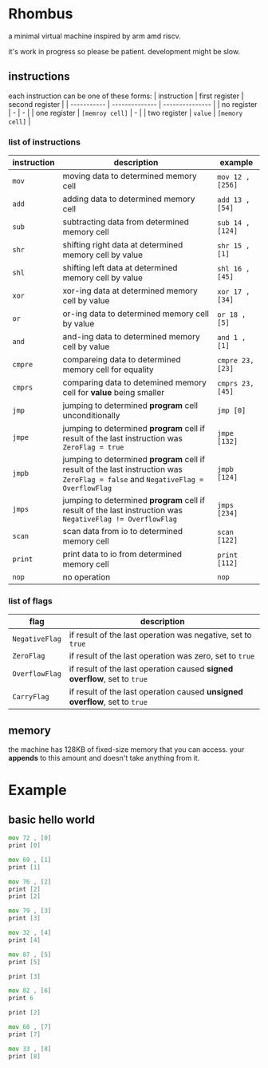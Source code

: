 # Rhombus
a minimal virtual machine inspired by arm amd riscv.

it's work in progress so please be patient. development might be slow.

## instructions

each instruction can be one of these forms:
| instruction | first register | second register |
| ----------- | -------------- | --------------- |
| no register | - | - |
| one register | `[memroy cell]` | - |
| two register | `value` | `[memory cell]` |

### list of instructions

| instruction | description | example |
| ----------- | ----------- | ------- |
| `mov` | moving data to determined memory cell | `mov 12 , [256]` |
| `add` | adding data to determined memory cell | `add 13 , [54]` |
| `sub` | subtracting data from determined memory cell | `sub 14 , [124]` |
| `shr` | shifting right data at determined memory cell by value | `shr 15 , [1]` |
| `shl` | shifting left data at determined memory cell by value | `shl 16 , [45]` |
| `xor` | xor-ing data at determined memory cell by value | `xor 17 , [34]` |
| `or` | or-ing data to determined memory cell by value | `or 18 , [5]` |
| `and` | and-ing data to determined memory cell by value | `and 1 , [1]` |
| `cmpre` | compareing data to determined memory cell for equality | `cmpre 23, [23]` |
| `cmprs` | comparing data to detemined memory cell for **value** being smaller | `cmprs 23, [45]` |
| `jmp` | jumping to determined **program** cell unconditionally | `jmp [0]` |
| `jmpe` | jumping to determined **program** cell if result of the last instruction was `ZeroFlag = true` | `jmpe [132]` |
| `jmpb` | jumping to determined **program** cell if result of the last instruction was `ZeroFlag = false` and `NegativeFlag = OverflowFlag` | `jmpb [124]` |
| `jmps` | jumping to determined **program** cell if result of the last instruction was `NegativeFlag != OverflowFlag` | `jmps [234]` |
| `scan` | scan data from io to determined memory cell | `scan [122]` |
| `print` | print data to io from determined memory cell | `print [112]` |
| `nop` | no operation | `nop` |

### list of flags 

| flag | description |
| ---- | ----------- |
| `NegativeFlag` | if result of the last operation was negative, set to `true` |
| `ZeroFlag` | if result of the last operation was zero, set to `true` |
| `OverflowFlag` | if result of the last operation caused **signed overflow**, set to `true` |
| `CarryFlag` | if result of the last operation caused **unsigned overflow**, set to `true` |

## memory

the machine has 128KB of fixed-size memory that you can access. your **appends** to this amount and doesn't take anything from it.

# Example

## basic hello world

```asm
mov 72 , [0]
print [0]

mov 69 , [1]
print [1]

mov 76 , [2]
print [2]
print [2]

mov 79 , [3]
print [3]

mov 32 , [4]
print [4]

mov 87 , [5]
print [5]

print [3]

mov 82 , [6]
print 6

print [2]

mov 68 , [7]
print [7]

mov 33 , [8]
print [8]
```